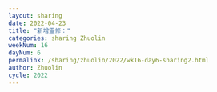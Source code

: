 ```yaml
---
layout: sharing
date: 2022-04-23
title: "新增靈修："
categories: sharing Zhuolin
weekNum: 16
dayNum: 6
permalink: /sharing/zhuolin/2022/wk16-day6-sharing2.html
author: Zhuolin
cycle: 2022
---  
```

